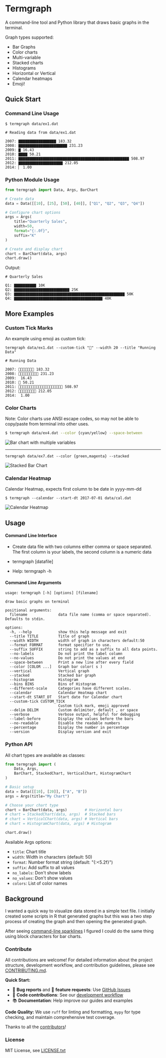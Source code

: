 # Termgraph

A command-line tool and Python library that draws basic graphs in the terminal.

Graph types supported:
- Bar Graphs
- Color charts
- Multi-variable
- Stacked charts
- Histograms
- Horizontal or Vertical
- Calendar heatmaps
- Emoji!

## Quick Start

### Command Line Usage

```
$ termgraph data/ex1.dat

# Reading data from data/ex1.dat

2007: ▇▇▇▇▇▇▇▇▇▇▇▇▇▇▇▇▇ 183.32
2008: ▇▇▇▇▇▇▇▇▇▇▇▇▇▇▇▇▇▇▇▇▇▇ 231.23
2009: ▇ 16.43
2010: ▇▇▇▇ 50.21
2011: ▇▇▇▇▇▇▇▇▇▇▇▇▇▇▇▇▇▇▇▇▇▇▇▇▇▇▇▇▇▇▇▇▇▇▇▇▇▇▇▇▇▇▇▇▇▇▇▇▇▇ 508.97
2012: ▇▇▇▇▇▇▇▇▇▇▇▇▇▇▇▇▇▇▇▇ 212.05
2014: ▏ 1.00
```

### Python Module Usage

```python
from termgraph import Data, Args, BarChart

# Create data
data = Data([[10], [25], [50], [40]], ["Q1", "Q2", "Q3", "Q4"])

# Configure chart options
args = Args(
    title="Quarterly Sales",
    width=50,
    format="{:.0f}",
    suffix="K"
)

# Create and display chart
chart = BarChart(data, args)
chart.draw()
```

Output:
```
# Quarterly Sales

Q1: ▇▇▇▇▇▇▇▇▇▇ 10K
Q2: ▇▇▇▇▇▇▇▇▇▇▇▇▇▇▇▇▇▇▇▇▇▇▇▇▇ 25K
Q3: ▇▇▇▇▇▇▇▇▇▇▇▇▇▇▇▇▇▇▇▇▇▇▇▇▇▇▇▇▇▇▇▇▇▇▇▇▇▇▇▇▇▇▇▇▇▇▇▇▇▇ 50K
Q4: ▇▇▇▇▇▇▇▇▇▇▇▇▇▇▇▇▇▇▇▇▇▇▇▇▇▇▇▇▇▇▇▇▇▇▇▇▇▇▇▇ 40K
```

## More Examples

### Custom Tick Marks

An example using emoji as custom tick:

```
termgraph data/ex1.dat --custom-tick "🏃" --width 20 --title "Running Data"

# Running Data

2007: 🏃🏃🏃🏃🏃🏃🏃 183.32
2008: 🏃🏃🏃🏃🏃🏃🏃🏃🏃 231.23
2009:  16.43
2010: 🏃 50.21
2011: 🏃🏃🏃🏃🏃🏃🏃🏃🏃🏃🏃🏃🏃🏃🏃🏃🏃🏃🏃🏃 508.97
2012: 🏃🏃🏃🏃🏃🏃🏃🏃 212.05
2014:  1.00

```

### Color Charts

Note: Color charts use ANSI escape codes, so may not be able to copy/paste from terminal into other uses.

```bash
$ termgraph data/ex4.dat --color {cyan/yellow} --space-between
```

![Bar chart with multiple variables](/docs/assets/barchart-multivar.svg)

---

```
termgraph data/ex7.dat --color {green,magenta} --stacked
```

![Stacked Bar Chart](/docs/assets/barchart-stacked.svg)

### Calendar Heatmap

Calendar Heatmap, expects first column to be date in yyyy-mm-dd

```
$ termgraph --calendar --start-dt 2017-07-01 data/cal.dat
```

![Calendar Heatmap](/docs/assets/cal-heatmap.svg)



## Usage

#### Command Line Interface

* Create data file with two columns either comma or space separated.
  The first column is your labels, the second column is a numeric data

* termgraph [datafile]

* Help: termgraph -h

#### Command Line Arguments

```
usage: termgraph [-h] [options] [filename]

draw basic graphs on terminal

positional arguments:
  filename              data file name (comma or space separated). Defaults to stdin.

options:
  -h, --help            show this help message and exit
  --title TITLE         Title of graph
  --width WIDTH         width of graph in characters default:50
  --format FORMAT       format specifier to use.
  --suffix SUFFIX       string to add as a suffix to all data points.
  --no-labels           Do not print the label column
  --no-values           Do not print the values at end
  --space-between       Print a new line after every field
  --color [COLOR ...]   Graph bar color( s )
  --vertical            Vertical graph
  --stacked             Stacked bar graph
  --histogram           Histogram
  --bins BINS           Bins of Histogram
  --different-scale     Categories have different scales.
  --calendar            Calendar Heatmap chart
  --start-dt START_DT   Start date for Calendar chart
  --custom-tick CUSTOM_TICK
                        Custom tick mark, emoji approved
  --delim DELIM         Custom delimiter, default , or space
  --verbose             Verbose output, helpful for debugging
  --label-before        Display the values before the bars
  --no-readable         Disable the readable numbers
  --percentage          Display the number in percentage
  --version             Display version and exit
```

### Python API

All chart types are available as classes:

```python
from termgraph import (
    Data, Args,
    BarChart, StackedChart, VerticalChart, HistogramChart
)

# Basic setup
data = Data([[10], [20]], ["A", "B"])
args = Args(title="My Chart")

# Choose your chart type
chart = BarChart(data, args)        # Horizontal bars
# chart = StackedChart(data, args)  # Stacked bars
# chart = VerticalChart(data, args) # Vertical bars
# chart = HistogramChart(data, args) # Histogram

chart.draw()
```

Available Args options:
- `title`: Chart title
- `width`: Width in characters (default: 50)
- `format`: Number format string (default: "{:<5.2f}")
- `suffix`: Add suffix to all values
- `no_labels`: Don't show labels
- `no_values`: Don't show values
- `colors`: List of color names

## Background

I wanted a quick way to visualize data stored in a simple text file. I initially created some scripts in R that generated graphs but this was a two step process of creating the graph and then opening the generated graph.

After seeing [command-line sparklines](https://github.com/holman/spark) I figured I could do the same thing using block characters for bar charts.

### Contribute

All contributions are welcome! For detailed information about the project structure, development workflow, and contribution guidelines, please see [CONTRIBUTING.md](CONTRIBUTING.md).

**Quick Start:**
- 🐛 **Bug reports** and 🚀 **feature requests**: Use [GitHub Issues](https://github.com/mkaz/termgraph/issues)
- 🔧 **Code contributions**: See our [development workflow](CONTRIBUTING.md#development-workflow)
- 📚 **Documentation**: Help improve our guides and examples

**Code Quality:** We use `ruff` for linting and formatting, `mypy` for type checking, and maintain comprehensive test coverage.

Thanks to all the [contributors](https://github.com/mkaz/termgraph/graphs/contributors)!


### License

MIT License, see [LICENSE.txt](LICENSE.txt)
